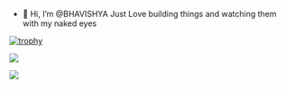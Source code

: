 - 👋 Hi, I’m @BHAVISHYA
Just Love building things and watching them with my naked eyes 

[![trophy](https://github-profile-trophy.vercel.app/?username=ryo-ma)](https://github.com/ryo-ma/github-profile-trophy)

[![](https://visitcount.itsvg.in/api?id=Bhavishyaig&label=Profile%20Views&color=1&icon=0&pretty=false)](https://visitcount.itsvg.in)

<a href="https://visitcount.itsvg.in"> <img src="https://visitcount.itsvg.in/api?id=Bhavishyaig&label=Profile%20Views&color=1&icon=0&pretty=false" /> </a>
